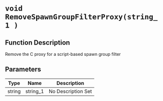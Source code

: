 # `void RemoveSpawnGroupFilterProxy(string_1 )`
## Function Description
Remove the C proxy for a script-based spawn group filter
## Parameters
Type|Name|Description
--|--|--
string|string_1|No Description Set
